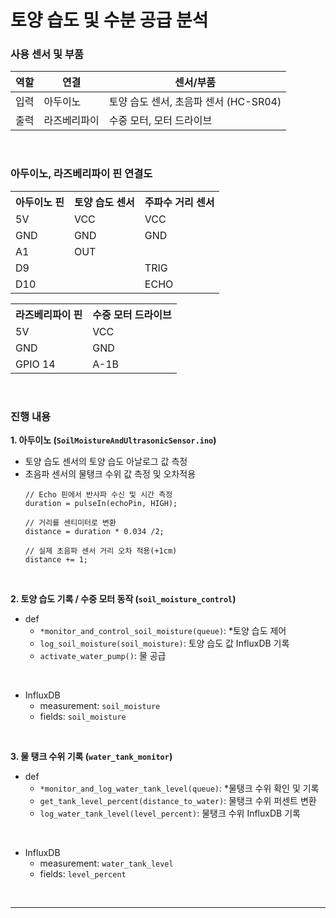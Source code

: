 # 토양 습도 및 수분 공급 분석

### 사용 센서 및 부품
| 역할     | 연결                           | 센서/부품                     |
|----------|-------------------------------|-------------------------------|
| 입력     | 아두이노                       | 토양 습도 센서, 초음파 센서 (HC-SR04) |
| 출력     | 라즈베리파이                   | 수중 모터, 모터 드라이브              |

<br/>

### 아두이노, 라즈베리파이 핀 연결도
<table>
 <tr>
   <th>아두이노 핀</th>
   <th>토양 습도 센서</th>
   <th>주파수 거리 센서</th>
 </tr>
 <tr>
   <td>5V</td>
   <td>VCC</td>
   <td>VCC</td>
 </tr>
 <tr>
   <td>GND</td>
   <td>GND</td>
   <td>GND</td>
 </tr>
 <tr>
   <td>A1</td>
   <td>OUT</td>
   <td></td>
 </tr>
 <tr>
   <td>D9</td>
   <td></td>
   <td>TRIG</td>
 </tr>
  <tr>
   <td>D10</td>
   <td></td>
   <td>ECHO</td>
 </tr>
</table>
<table>
 <tr>
   <th>라즈베리파이 핀</th>
   <th>수중 모터 드라이브</th>
 </tr>
 <tr>
   <td>5V</td>
   <td>VCC</td>
 </tr>
 <tr>
   <td>GND</td>
   <td>GND</td>
 </tr>
 <tr>
   <td>GPIO 14</td>
   <td>A-1B</td>
 </tr>
</table>

<br/>

### 진행 내용
**1. 아두이노 (`SoilMoistureAndUltrasonicSensor.ino`)**
- 토양 습도 센서의 토양 습도 아날로그 값 측정
- 초음파 센서의 물탱크 수위 값 측정 및 오차적용
    ```
    // Echo 핀에서 반사파 수신 및 시간 측정
    duration = pulseIn(echoPin, HIGH);

    // 거리를 센티미터로 변환
    distance = duration * 0.034 /2;

    // 실제 초음파 센서 거리 오차 적용(+1cm)
    distance += 1;
    ```

<br>

**2. 토양 습도 기록 / 수중 모터 동작 (`soil_moisture_control`)**
- def
   - `*monitor_and_control_soil_moisture(queue)`: *토양 습도 제어
   - `log_soil_moisture(soil_moisture)`: 토양 습도 값 InfluxDB 기록
   - `activate_water_pump()`: 물 공급

<br>

- InfluxDB
   - measurement: `soil_moisture`
   - fields: `soil_moisture`

<br>

**3. 물 탱크 수위 기록 (`water_tank_monitor`)**
- def
   - `*monitor_and_log_water_tank_level(queue)`: *물탱크 수위 확인 및 기록
   - `get_tank_level_percent(distance_to_water)`: 물탱크 수위 퍼센트 변환
   - `log_water_tank_level(level_percent)`: 물탱크 수위 InfluxDB 기록

<br>

- InfluxDB
   - measurement: `water_tank_level`
   - fields: `level_percent`
    
<br>

---
